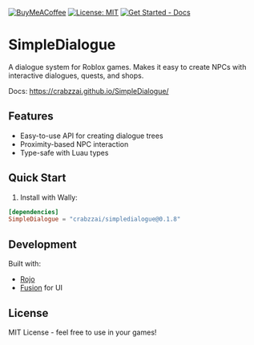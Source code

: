 [![BuyMeACoffee](https://raw.githubusercontent.com/pachadotdev/buymeacoffee-badges/main/bmc-donate-yellow.svg)](https://www.buymeacoffee.com/mrcrab)
[![License: MIT](https://cdn.prod.website-files.com/5e0f1144930a8bc8aace526c/65dd9eb5aaca434fac4f1c34_License-MIT-blue.svg)](/LICENSE)
[![Get Started - Docs](https://img.shields.io/badge/Get_Started-Docs-purple)](https://crabzzai.github.io/SimpleDialogue/getting-started/basic-usage/)
# SimpleDialogue

A dialogue system for Roblox games. Makes it easy to create NPCs with interactive dialogues, quests, and shops.

Docs: https://crabzzai.github.io/SimpleDialogue/

## Features

- Easy-to-use API for creating dialogue trees
- Proximity-based NPC interaction
- Type-safe with Luau types

## Quick Start

1. Install with Wally:
```toml
[dependencies]
SimpleDialogue = "crabzzai/simpledialogue@0.1.8"
```

## Development

Built with:
- [Rojo](https://github.com/rojo-rbx/rojo)
- [Fusion](https://github.com/elttob/fusion) for UI

## License

MIT License - feel free to use in your games! 